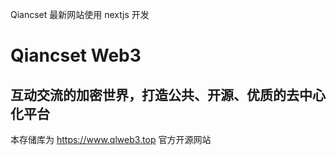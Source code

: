 Qiancset 最新网站使用 nextjs 开发

# Qiancset Web3

## 互动交流的加密世界，打造公共、开源、优质的去中心化平台

本存储库为 https://www.qlweb3.top 官方开源网站